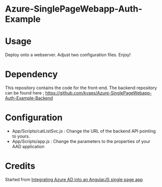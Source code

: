 # Azure-SinglePageWebapp-Auth-Example

Usage
=====
Deploy onto a webserver. Adjust two configuration files. Enjoy!

Dependency
==========
This repository contains the code for the front-end. The backend repository can be found here ; https://github.com/kvaes/Azure-SinglePageWebapp-Auth-Example-Backend

Configuration
=============
* App/Scripts/catListSvc.js : Change the URL of the backend API pointing to yours.
* App/Scripts/app.js : Change the parameters to the properties of your AAD application

Credits
=======
Started from [Integrating Azure AD into an AngularJS single page app](https://github.com/Azure-Samples/active-directory-angularjs-singlepageapp)